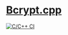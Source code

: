 # [Bcrypt.cpp](https://github.com/zackartz/Bcrypt.cpp)
[![C/C++ CI](https://github.com/mcmarius/demo-poo/workflows/C++%20CI/badge.svg?branch=libs/bcrypt-cpp)](https://github.com/mcmarius/demo-poo/actions?query=branch%3Alibs/bcrypt-cpp)
